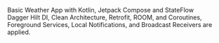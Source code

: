 Basic Weather App with Kotlin, Jetpack Compose and StateFlow <br/>
Dagger Hilt DI, Clean Architecture, Retrofit, ROOM, and Coroutines, Foreground Services, Local Notifications, and Broadcast Receivers are applied.